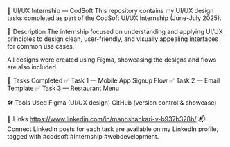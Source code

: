 📁 UI/UX Internship — CodSoft
This repository contains my UI/UX design tasks completed as part of the CodSoft UI/UX Internship (June-July 2025).

📝 Description
The internship focused on understanding and applying UI/UX principles to design clean, user-friendly, and visually appealing interfaces for common use cases.

All designs were created using Figma, showcasing the designs and flows are also included.

🎯 Tasks Completed
✅ Task 1 — Mobile App Signup Flow
✅ Task 2 — Email Template
✅ Task 3 — Restaurant Menu

🛠️ Tools Used
Figma (UI/UX design)
GitHub (version control & showcase)

🔗 Links
https://www.linkedin.com/in/manoshankari-v-b937b328b/
📬 Connect
LinkedIn posts for each task are available on my LinkedIn profile, tagged with #codsoft #internship #webdevelopment.

